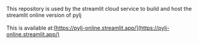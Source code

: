 This repository is used by the streamlit cloud service to build and host the streamlit online version of pylj <br>
<br>
This is available at:[https://pylj-online.streamlit.app/](https://pylj-online.streamlit.app/)
